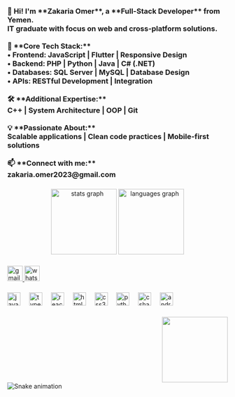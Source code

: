 <h3 align="left">👋 Hi! I'm **Zakaria Omer**, a **Full-Stack Developer** from Yemen. <br>IT graduate with focus on web and cross-platform solutions.  <br><br>🔧 **Core Tech Stack:**  <br>• Frontend: JavaScript | Flutter | Responsive Design  <br>• Backend: PHP | Python | Java | C# (.NET)  <br>• Databases: SQL Server | MySQL | Database Design  <br>• APIs: RESTful Development | Integration  <br><br>🛠 **Additional Expertise:**  <br>C++ | System Architecture | OOP | Git    <br><br>💡 **Passionate About:**  <br>Scalable applications | Clean code practices | Mobile-first solutions  <br><br>📫 **Connect with me:**  <br>zakaria.omer2023@gmail.com</h3>

###

<div align="center">
  <img src="https://github-readme-stats.vercel.app/api?username=zakariaomer&hide_title=false&hide_rank=false&show_icons=true&include_all_commits=true&count_private=true&disable_animations=false&theme=dracula&locale=en&hide_border=false" height="150" alt="stats graph"  />
  <img src="https://github-readme-stats.vercel.app/api/top-langs?username=zakariaomer&locale=en&hide_title=false&layout=compact&card_width=320&langs_count=5&theme=dracula&hide_border=false" height="150" alt="languages graph"  />
</div>

###

<div align="left">
  <a href="zakaria.omer2023@gmail.com" target="_blank">
    <img src="https://img.shields.io/static/v1?message=Gmail&logo=gmail&label=&color=D14836&logoColor=white&labelColor=&style=for-the-badge" height="35" alt="gmail logo"  />
  </a>
  <a href="+967 771 935 744" target="_blank">
    <img src="https://img.shields.io/static/v1?message=Whatsapp&logo=whatsapp&label=&color=25D366&logoColor=white&labelColor=&style=for-the-badge" height="35" alt="whatsapp logo"  />
  </a>
</div>

###

<div align="left">
  <img src="https://cdn.jsdelivr.net/gh/devicons/devicon/icons/javascript/javascript-original.svg" height="30" alt="javascript logo"  />
  <img width="12" />
  <img src="https://cdn.jsdelivr.net/gh/devicons/devicon/icons/typescript/typescript-original.svg" height="30" alt="typescript logo"  />
  <img width="12" />
  <img src="https://cdn.jsdelivr.net/gh/devicons/devicon/icons/react/react-original.svg" height="30" alt="react logo"  />
  <img width="12" />
  <img src="https://cdn.jsdelivr.net/gh/devicons/devicon/icons/html5/html5-original.svg" height="30" alt="html5 logo"  />
  <img width="12" />
  <img src="https://cdn.jsdelivr.net/gh/devicons/devicon/icons/css3/css3-original.svg" height="30" alt="css3 logo"  />
  <img width="12" />
  <img src="https://cdn.jsdelivr.net/gh/devicons/devicon/icons/python/python-original.svg" height="30" alt="python logo"  />
  <img width="12" />
  <img src="https://cdn.jsdelivr.net/gh/devicons/devicon/icons/csharp/csharp-original.svg" height="30" alt="csharp logo"  />
  <img width="12" />
  <img src="https://cdn.jsdelivr.net/gh/devicons/devicon/icons/android/android-original.svg" height="30" alt="android logo"  />

</div>

###

<img align="right" height="150" src="https://giphy.com/gifs/KraterAI-chat-cha-ai-Ff4S44ptDOM322ImNM"  />

###

<br clear="both">

<img src="https://raw.githubusercontent.com/zakariaomer/zakariaomer/output/snake.svg" alt="Snake animation" />

###

<div align="center">
  <img height="0" src=""  />
</div>

###

<div align="center">
  <img height="0" src=""  />
</div>

###
